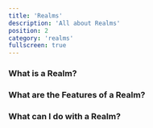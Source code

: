 ```yaml
---
title: 'Realms'
description: 'All about Realms'
position: 2
category: 'realms'
fullscreen: true
---
```


### What is a Realm?

### What are the Features of a Realm?

### What can I do with a Realm?